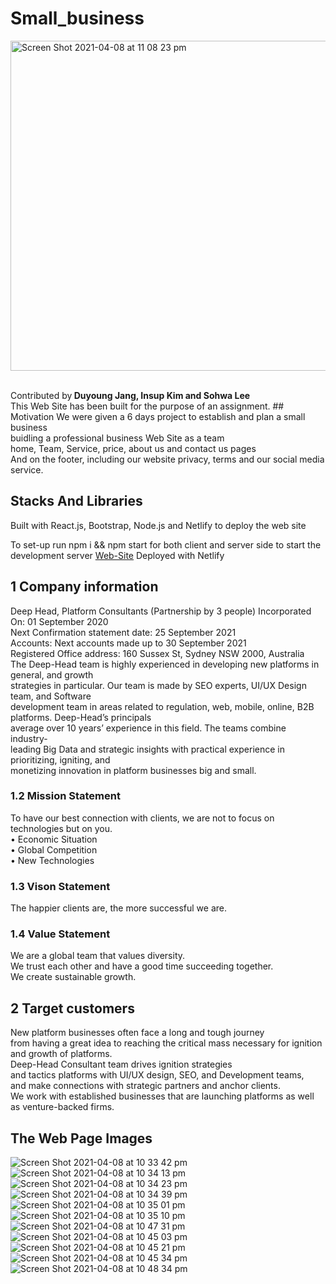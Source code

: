 # Small_business

<img width="528" alt="Screen Shot 2021-04-08 at 11 08 23 pm" src="https://user-images.githubusercontent.com/54985943/114041308-64aa7400-98bf-11eb-9baa-493d29677c7c.png"></hr>

</br>
Contributed by<strong> Duyoung Jang, Insup Kim and Sohwa Lee </strong></br >
This Web Site has been built for the purpose of an assignment.
## Motivation
We were given a 6 days project to establish and plan a small business </br>
buidling a professional business Web Site as a team </br>
home, Team, Service, price, about us and contact us pages</br>
And on the footer, including our website privacy, terms and our social media service.</br>

## Stacks And Libraries
Built with React.js, Bootstrap, Node.js and Netlify to deploy the web site

To set-up
run npm i && npm start for both client and server side to start the development server
[Web-Site](https://smallbusiness2020.netlify.app) Deployed with Netlify</br>


## 1 Company information

Deep Head, Platform Consultants (Partnership by 3 people) Incorporated On: 01 September 2020</br>
Next Confirmation statement date: 25 September 2021</br>
Accounts: Next accounts made up to 30 September 2021</br>
Registered Office address: 160 Sussex St, Sydney NSW 2000, Australia</br>
The Deep-Head team is highly experienced in developing new platforms in general, and growth</br>
strategies in particular. Our team is made by SEO experts, UI/UX Design team, and Software</br>
development team in areas related to regulation, web, mobile, online, B2B platforms. Deep-Head’s principals</br>
average over 10 years’ experience in this field. The teams combine industry-</br>
leading Big Data and strategic insights with practical experience in prioritizing, igniting, and</br>
monetizing innovation in platform businesses big and small.</br>

### 1.2 Mission Statement
To have our best connection with clients, we are not to focus on technologies but on you.</br>
• Economic Situation </br>
• Global Competition </br>
• New Technologies</br>

### 1.3 Vison Statement
The happier clients are, the more successful we are.
### 1.4 Value Statement
We are a global team that values diversity.</br>
We trust each other and have a good time succeeding together.</br>
We create sustainable growth.</br>
## 2 Target customers
New platform businesses often face a long and tough journey </br> 
from having a great idea to reaching the critical mass necessary for ignition and growth of platforms.</br>
Deep-Head Consultant team drives ignition strategies </br>
and tactics platforms with UI/UX design, SEO, and Development teams, </br>
and make connections with strategic partners and anchor clients.</br>
We work with established businesses that are launching platforms as well as venture-backed firms.</br>

## The Web Page Images
![Screen Shot 2021-04-08 at 10 33 42 pm](https://user-images.githubusercontent.com/54985943/114038821-28761400-98bd-11eb-871d-0c1021045e33.png)
![Screen Shot 2021-04-08 at 10 34 13 pm](https://user-images.githubusercontent.com/54985943/114038834-2ad86e00-98bd-11eb-8e81-51b2ac342d98.png)
![Screen Shot 2021-04-08 at 10 34 23 pm](https://user-images.githubusercontent.com/54985943/114038839-2c099b00-98bd-11eb-9a96-3a54a79ef646.png)
![Screen Shot 2021-04-08 at 10 34 39 pm](https://user-images.githubusercontent.com/54985943/114038845-2d3ac800-98bd-11eb-8d98-f4ac54a795db.png)
![Screen Shot 2021-04-08 at 10 35 01 pm](https://user-images.githubusercontent.com/54985943/114038850-2e6bf500-98bd-11eb-9c17-f27d68e6627b.png)
![Screen Shot 2021-04-08 at 10 35 10 pm](https://user-images.githubusercontent.com/54985943/114038857-2f9d2200-98bd-11eb-86d6-516963a69f72.png)
![Screen Shot 2021-04-08 at 10 47 31 pm](https://user-images.githubusercontent.com/54985943/114038860-30ce4f00-98bd-11eb-89ed-f88db54a9776.png)
![Screen Shot 2021-04-08 at 10 45 03 pm](https://user-images.githubusercontent.com/54985943/114038863-31ff7c00-98bd-11eb-8f52-3ea473e6d947.png)
![Screen Shot 2021-04-08 at 10 45 21 pm](https://user-images.githubusercontent.com/54985943/114038869-32981280-98bd-11eb-985a-53493ec56ea4.png)
![Screen Shot 2021-04-08 at 10 45 34 pm](https://user-images.githubusercontent.com/54985943/114038877-33c93f80-98bd-11eb-9279-bd1a3f1230dd.png)
![Screen Shot 2021-04-08 at 10 48 34 pm](https://user-images.githubusercontent.com/54985943/114038888-34fa6c80-98bd-11eb-9fb3-ed9c22540f2a.png)
